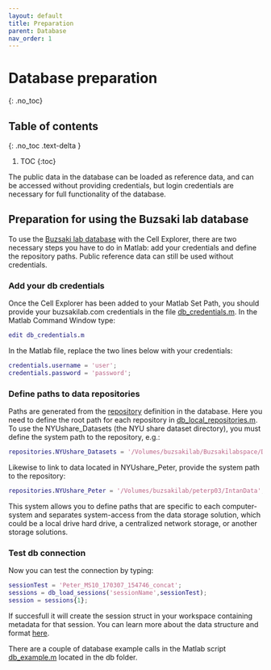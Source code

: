 ```yaml
---
layout: default
title: Preparation
parent: Database
nav_order: 1
---
```

# Database preparation
{: .no_toc}
## Table of contents
{: .no_toc .text-delta }

1. TOC
{:toc}

The public data in the database can be loaded as reference data, and can be accessed without providing credentials, but login credentials are necessary for full functionality of the database. 

## Preparation for using the Buzsaki lab database
To use the [Buzsaki lab database](https://buzsakilab.com/wp/database/) with the Cell Explorer, there are two necessary steps you have to do in Matlab: add your credentials and define the repository paths. Public reference data can still be used without credentials.

### Add your db credentials
Once the Cell Explorer has been added to your Matlab Set Path, you should provide your buzsakilab.com credentials in the file [db_credentials.m](https://github.com/petersenpeter/CellExplorer/blob/master/db/db_credentials.m). In the Matlab Command Window type:
```m
edit db_credentials.m
```
In the Matlab file, replace the two lines below with your credentials:
```m
credentials.username = 'user';
credentials.password = 'password';
```
### Define paths to data repositories
Paths are generated from the [repository](https://buzsakilab.com/wp/repositories/) definition in the database. Here you need to define the root path for each repository in [db_local_repositories.m](https://github.com/petersenpeter/CellExplorer/blob/master/db/db_local_repositories.m). To use the NYUshare_Datasets (the NYU share dataset directory), you must define the system path to the repository, e.g.:

```m
repositories.NYUshare_Datasets = '/Volumes/buzsakilab/Buzsakilabspace/Datasets';
```
Likewise to link to data located in NYUshare_Peter, provide the system path to the repository:
```m
repositories.NYUshare_Peter = '/Volumes/buzsakilab/peterp03/IntanData';
```
This system allows you to define paths that are specific to each computer-system and separates system-access from the data storage solution, which could be a local drive hard drive, a centralized network storage, or another storage solutions.

### Test db connection
Now you can test the connection by typing:
```m
sessionTest = 'Peter_MS10_170307_154746_concat';
sessions = db_load_sessions('sessionName',sessionTest);
session = sessions{1};
```
If succesfull it will create the session struct in your workspace containing metadata for that session. You can learn more about the data structure and format [here]({{"/datastructure/data-structure-and-format/"|absolute_url}}).

There are a couple of database example calls in the Matlab script [db_example.m](https://github.com/petersenpeter/CellExplorer/blob/master/db/db_example.m) located in the db folder.
